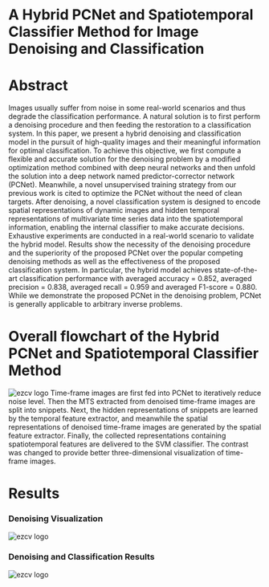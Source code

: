 # A Hybrid PCNet and Spatiotemporal Classifier Method for Image Denoising and Classification
# Abstract
Images usually suffer from noise in some real-world scenarios and thus degrade the classification performance. A natural solution is to first perform a denoising procedure and then feeding the restoration to a classification system. In this paper, we present a hybrid denoising and classification model in the pursuit of high-quality images and their meaningful information for optimal classification. To achieve this objective, we first compute a flexible and accurate solution for the denoising problem by a modified optimization method combined with deep neural networks and then unfold the solution into a deep network named predictor-corrector network (PCNet). Meanwhile, a novel unsupervised training strategy from our previous work is cited to optimize the PCNet without the need of clean targets. After denoising, a novel classification system is designed to encode spatial representations of dynamic images and hidden temporal representations of multivariate time series data into the spatiotemporal information, enabling the internal classifier to make accurate decisions. Exhaustive experiments are conducted in a real-world scenario to validate the hybrid model. Results show the necessity of the denoising procedure and the superiority of the proposed PCNet over the popular competing denoising methods as well as the effectiveness of the proposed classification system. In particular, the hybrid model achieves state-of-the-art classification performance with averaged accuracy = 0.852, averaged precision = 0.838, averaged recall = 0.959 and averaged F1-score = 0.880. While we demonstrate the proposed PCNet in the denoising problem, PCNet is generally applicable to arbitrary inverse problems.
# Overall flowchart of the Hybrid PCNet and Spatiotemporal Classifier Method
![ezcv logo](https://github.com/weikechang/PCnet-and-STC/blob/main/fig1.png)
Time-frame images are first fed into PCNet to iteratively reduce noise level. Then the MTS extracted from denoised time-frame images are split into snippets. Next, the hidden representations of snippets are learned by the temporal feature extractor, and meanwhile the spatial representations of denoised time-frame images are generated by the spatial feature extractor. Finally, the collected representations containing spatiotemporal features are delivered to the SVM classifier. The contrast was changed to provide better three-dimensional visualization of time-frame images.
# Results
### Denoising Visualization
![ezcv logo](https://github.com/weikechang/PCnet-and-STC/blob/main/fig1.png)
### Denoising and Classification Results
![ezcv logo](https://github.com/weikechang/PCnet-and-STC/blob/main/fig1.png)
